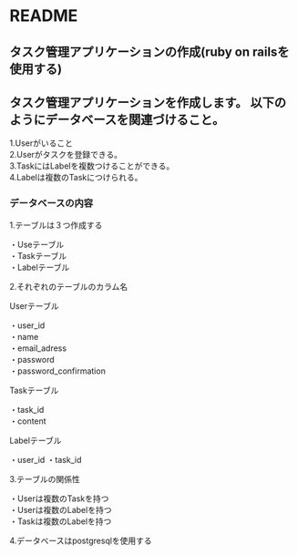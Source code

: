 # README  

## タスク管理アプリケーションの作成(ruby on railsを使用する)    
## タスク管理アプリケーションを作成します。  以下のようにデータベースを関連づけること。  

 1.Userがいること  
 2.Userがタスクを登録できる。  
 3.TaskにはLabelを複数つけることができる。  
 4.Labelは複数のTaskにつけられる。　　


### データベースの内容    


1.テーブルは３つ作成する  

 ・Useテーブル  
 ・Taskテーブル  
 ・Labelテーブル    

2.それぞれのテーブルのカラム名  

Userテーブル    

 ・user_id  
 ・name  
 ・email_adress  
 ・password  
 ・password_confirmation    

Taskテーブル    

 ・task_id  
 ・content    

Labelテーブル    

 ・user_id
 ・task_id    

3.テーブルの関係性    

 ・Userは複数のTaskを持つ  
 ・Userは複数のLabelを持つ  
 ・Taskは複数のLabelを持つ    

4.データベースはpostgresqlを使用する    
